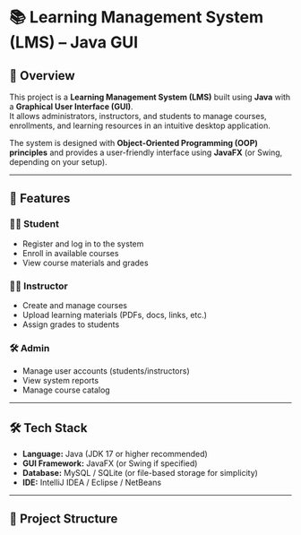 # 📚 Learning Management System (LMS) – Java GUI  

## 📝 Overview  
This project is a **Learning Management System (LMS)** built using **Java** with a **Graphical User Interface (GUI)**.  
It allows administrators, instructors, and students to manage courses, enrollments, and learning resources in an intuitive desktop application.  

The system is designed with **Object-Oriented Programming (OOP) principles** and provides a user-friendly interface using **JavaFX** (or Swing, depending on your setup).  

---

## 🚀 Features  

### 👨‍🎓 Student  
- Register and log in to the system  
- Enroll in available courses  
- View course materials and grades  

### 👨‍🏫 Instructor  
- Create and manage courses  
- Upload learning materials (PDFs, docs, links, etc.)  
- Assign grades to students  

### 🛠️ Admin  
- Manage user accounts (students/instructors)  
- View system reports  
- Manage course catalog  

---

## 🛠️ Tech Stack  
- **Language:** Java (JDK 17 or higher recommended)  
- **GUI Framework:** JavaFX (or Swing if specified)  
- **Database:** MySQL / SQLite (or file-based storage for simplicity)  
- **IDE:** IntelliJ IDEA / Eclipse / NetBeans  

---

## 📂 Project Structure  

